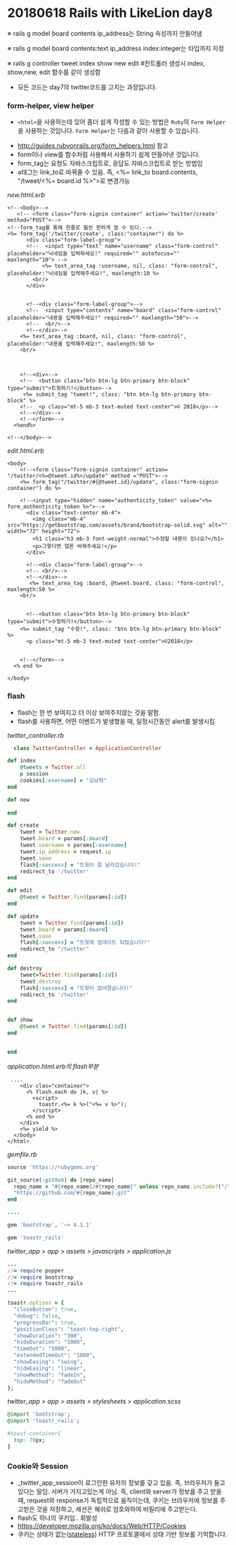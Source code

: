 # 20180618 Rails with LikeLion day8



※ rails g model board contents ip_address는 String 속성까지 만들어냄

※ rails g model board contents:text ip_address index:integer는 타입까지 지정

※ rails g controller tweet index show new edit #컨트롤러 생성시 index, show,new, edit 함수를 같이 생성함

* 모든 코드는 day7의 twitter코드를 고치는 과정입니다.

### form-helper, view helper

* `<html>`을 사용하는데 있어 좀더 쉽게 작성할 수 있는 방법은 `Ruby`의 `Form Helper`을 사용하는 것입니다.  `Form Helper`는 다음과 같이 사용할 수 있습니다.

- http://guides.rubyonrails.org/form_helpers.html 참고
- form이나 view를 함수처럼 사용해서 사용하기 쉽게 만들어낸 것입니다.
- form_tag는 요청도 자바스크립트로, 응답도 자바스크립트로 받는 방법임
- a태그는 link_to로 바꿔줄 수 있음. 즉,  <%= link_to board.contents, "/tweet/<%= board.id %>">로 변경가능

*new.html.erb*

```erb
<!--<body>-->
   <!-- <form class="form-signin container" action='twitter/create' method="POST">-->
<!--form_tag를 통해 한줄로 훨씬 편하게 쓸 수 있다.-->
<%= form_tag('/twitter/create', class:"container") do %> 
      <div class="form-label-group">
      <!--  <input type="text" name="username" class="form-control" placeholder="닉네임을 입력하세요!" required="" autofocus="" maxlength="10"> -->          
           <%= text_area_tag :username, nil, class: "form-control",  placeholder:"닉네임을 입력해주세요!", maxlength:10 %>
        <br/>
      </div>
  

      <!--<div class="form-label-group">-->
      <!--  <input type="contents" name="board" class="form-control" placeholder="내용을 입력해주세요!" required="" maxlength="50">-->
      <!--  <br/>-->
      <!--</div>-->
    <%= text_area_tag :board, nil, class: "form-control",  placeholder:"내용을 입력해주세요!", maxlength:50 %>
    <br/>
   
    

    <!--<div>-->
    <!--  <button class="btn btn-lg btn-primary btn-block" type="submit">트윗하기!</button>-->
     <%= submit_tag "tweet!", class: "btn btn-lg btn-primary btn-block" %>
    <!--  <p class="mt-5 mb-3 text-muted text-center">© 2018</p>-->
    <!--</div>-->
    <!--</form>-->
  <%end%>

<!--</body>-->
```



*edit.html.erb*

```erb
<body>
    <!--<form class="form-signin container" action= "/twitter/<%=@tweet.id%>/update" method ="POST">-->
    <%= form_tag("/twitter/#{@tweet.id}/update", class:"form-signin container") do %>    
        
    <!--<input type="hidden" name="authenticity_token" value="<%= form_authenticity_token %>">-->
      <div class="text-center mb-4">
        <img class="mb-4" src="https://getbootstrap.com/assets/brand/bootstrap-solid.svg" alt="" width="72" height="72">
        <h1 class="h3 mb-3 font-weight-normal">수정할 내용이 있나요?</h1>
        <p>그렇다면 얼른 바꿔주세요!</p>
      </div>

      <!--<div class="form-label-group">-->
      <!-- <br/>-->
      <!--</div>-->
       <%= text_area_tag :board, @tweet.board, class: "form-control", maxlength:50 %>
    <br/>
      

      <!--<button class="btn btn-lg btn-primary btn-block" type="submit">수정하기!</button>-->
    <%= submit_tag "수정!", class: "btn btn-lg btn-primary btn-block" %>
      <p class="mt-5 mb-3 text-muted text-center">©2018</p>
 
    
    <!--</form>-->
  <% end %>

</body>
```

### flash



- flash는 한 번 보여지고 더 이상 보여주지않는 것을 말함. 
- flash를 사용하면, 어떤 이벤트가 발생했을 때, 일정시간동안 alert를 발생시킴

*twitter_controller.rb*

```ruby
  class TwitterController < ApplicationController

def index 
    @tweets = Twitter.all
    p session
    cookies[:username] = "김남혁"
end

def new
    
end 

def create
    tweet = Twitter.new
    tweet.board = params[:board]
    tweet.username = params[:username]
    tweet.ip_address = request.ip
    tweet.save
    flash[:success] = "트윗이 잘 날라갔습니다!"
    redirect_to '/twitter'
end

def edit
    @tweet = Twitter.find(params[:id])
end

def update
    tweet = Twitter.find(params[:id])
    tweet.board = params[:board]
    tweet.save
    flash[:success] = "트윗에 업데이트 되었습니다!"
    redirect_to "/twitter"
end

def destroy
    tweet=Twitter.find(params[:id])
    tweet.destroy
    flash[:success] = "트윗이 없어졌습니다!"
    redirect_to '/twitter'
end


def show
    @tweet = Twitter.find(params[:id])    
end


end
```


*application.html.erb의 flash부분*

```erb
 ....
    <div clas="container">
      <% flash.each do |k, v| %>
        <script>
          toastr.<%= k %>("<%= v %>");
        </script>
      <% end %>
    </div>
    <%= yield %>
  </body>
</html>
```

*gemfile.rb*

```ruby
source 'https://rubygems.org'

git_source(:github) do |repo_name|
  repo_name = "#{repo_name}/#{repo_name}" unless repo_name.include?("/")
  "https://github.com/#{repo_name}.git"
end

....

gem 'bootstrap', '~> 4.1.1'

gem 'toastr_rails'


```

*twitter_app > app > assets > javascripts > application.js*

```ruby
...
//= require popper
//= require bootstrap
//= require toastr_rails
...

toastr.options = {
  "closeButton": true,
  "debug": false,
  "progressBar": true,
  "positionClass": "toast-top-right",
  "showDuration": "300",
  "hideDuration": "1000",
  "timeOut": "5000",
  "extendedTimeOut": "1000",
  "showEasing": "swing",
  "hideEasing": "linear",
  "showMethod": "fadeIn",
  "hideMethod": "fadeOut"
};
```

*twitter_app > app > assets > stylesheets > application.scss*

```ruby
@import 'bootstrap';
@import 'toastr_rails';

#toast-container{
  top: 70px;
}
```

### Cookie와 Session

- _twitter_app_session이 로그인한 유저의 정보를 갖고 있음. 즉, 브라우저가 들고있다는 말임. 서버가 가지고있는게 아님. 즉, client와 server가 정보를 주고 받을 때, request와 response가 독립적으로 움직이는데, 쿠키는 브라우저에 정보를 주고받은 것을 저장하고, 세션은 해쉬로 암호와하여 비밀리에 주고받는다.
- flash도 하나의 쿠키임.. 휘발성
- https://developer.mozilla.org/ko/docs/Web/HTTP/Cookies
- 쿠키는 상태가 없는([stateless](https://developer.mozilla.org/en-US/docs/Web/HTTP/Overview#HTTP_is_stateless_but_not_sessionless)) HTTP 프로토콜에서 상태 기반 정보를 기억합니다.
